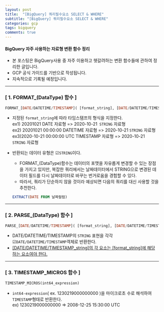 ```yaml
---
layout: post
title:  "[BigQuery] 쿼리필수요소 SELECT & WHERE"
subtitle: "[BigQuery] 쿼리필수요소 SELECT & WHERE"
categories: gcp
tags: bigquery
comments: true
---
```

#### BigQuery  자주 사용하는 자료형 변환 함수 정리
- 본 포스팅은 BigQuery사용 중 자주 이용하고 헷갈려하는 변환 함수들에 관하여 정리한 글입니다.
- GCP 공식 가이드를 기반으로 작성됩니다.
- 지속적으로 기록될 예정입니다.

---
### [ 1. FORMAT_(DataType) 함수 ]

```SQL
FORMAT_[DATE/DATETIME/TIMESTAMP]( [format_string], [DATE/DATETIME/TIMESTAMP_expr] )
```
- 지정된 `format_string`에 따라 타임스탬프의 형식을 지정한다.<br>ex1) 20201021 DATE 자료형 => 2020-10-21` STRING` 자료형<br>ex2) 20201021 00:00:00 DATETIME 자료형 => 2020-10-21 `STRING` 자료형<br>ex3)2020-10-21 00:00:00 UTC TIMESTAMP 자료형 => 2020-10-21 `STRING` 자료형
- 반환되는 데이터 유형은 ☑`STRING`이다.
	- FORMAT_(DataType)함수는 데이터의 포맷을 자유롭게 변경할 수 있는 장점을 가지고 있지만, 복잡한 쿼리에서는 날짜데이터에서 STRING으로 변경된 데이터 필드를 다시 날짜데이터로 바꾸는 번거로움을 경험할 수 있다. 
	- 따라서, 쿼리가 단순하지 않을 것이라 예상되면 다음의 쿼리를 대신 사용할 것을 추천한다.
	
	```SQL
	EXTRACT(DATE FROM 날짜컬럼)
	```

---
### [ 2. PARSE_(DataType) 함수 ]

```SQL
PARSE_[DATE/DATETIME/TIMESTAMP]( [format_string], [DATE/DATETIME/TIMESTAMP_string] )
```

- DATE/DATETIME/TIMESTAMP의 `STRING` 표현을 각각 ☑`DATE/DATETIME/TIMESTAMP`객체로 반환한다.
- <u>[DATE/DATETIME/TIMESTAMP_string]의 각 요소는 [format_string]에 해당하는 요소여야 한다.</u>

---
### [ 3. TIMESTAMP_MICROS 함수 ]

```SQL
TIMESTAMP_MICROS(int64_expression)
```

- `int64-expression`( ex. 1230219000000000 )을 마이크로초 수로 해석하여 `TIMESTAMP`형태로 반환한다. <br>ex) 1230219000000000 => 2008-12-25 15:30:00 UTC

